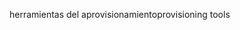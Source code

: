 <span data-ttu-id="cddd3-101">herramientas del aprovisionamiento</span><span class="sxs-lookup"><span data-stu-id="cddd3-101">provisioning tools</span></span>
